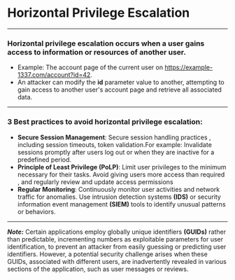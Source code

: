 # Horizontal Privilege Escalation
***
### Horizontal privilege escalation occurs when a user gains access to information or resources of another user.
* Example: The account page of the current user on https://example-1337.com/account?id=42.
* An attacker can modify the **id** parameter value to another, attempting to gain access to another user's account page and retrieve all associated data.
***
### 3 Best practices to avoid horizontal privilege escalation:
* **Secure Session Management**: Secure session handling practices , including session timeouts, token validation.For example: Invalidate sessions promptly after users log out
or when they are inactive for a predefined period.
* **Principle of Least Privilege (PoLP)**: Limit user privileges to the minimum necessary for their tasks. Avoid giving users more access than required , and regularly review and update access permissions
* **Regular Monitoring**: Continuously monitor user activities and network traffic for anomalies. Use intrusion detection systems **(IDS)** or security information event management **(SIEM)** tools to identify unusual patterns or behaviors.

***
***Note:*** Certain applications employ globally unique identifiers **(GUIDs)** rather than predictable, incrementing numbers as exploitable parameters for user identification, to prevent an attacker from easily guessing or predicting user identifiers.
However, a potential security challenge arises when these GUIDs, associated with different users, are inadvertently revealed in various sections of the application, such as user messages or reviews.
